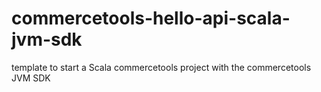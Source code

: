 # commercetools-hello-api-scala-jvm-sdk
template to start a Scala commercetools project with the commercetools JVM SDK
